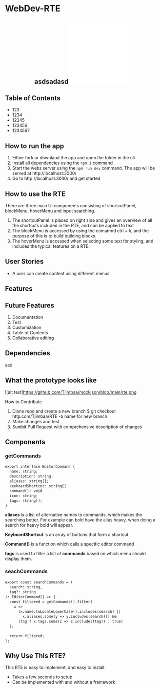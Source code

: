 # WebDev-RTE


<h2 align="center">asdsadasd<img width="200" src="https://github.com/Tjimbaa/mockjson/blob/main/umbraco_logo_white_1.png" alt="Umbraco logo">
</h2>


## Table of Contents
* 123
* 1234
* 12345
* 123456
* 1234567

## How to run the app
1. Either fork or downlaod the app and open the folder in the cli
2. Install all dependencies using the `npm i` command
3. Start the webs server using the `npm run dev` command. The app will be served at http://localhost:3000/
4. Go to http://localhost:3000/ and get started

## How to use the RTE
There are three main UI components consisting of shortcutPanel, blockMenu, hoverMenu and input searching.
1. The shortcutPanel is placed on right side and gives an overview of all the shortcuts included in the RTE, and can be applied to text
2. The blockMenu is accessed by using the comamnd ctrl + k, and the purpose of this is to build building blocks.
3. The hoverMenu is accessed when selecting some text for styling, and includes the typical features on a RTE.

## User Stories
* A user can create content using different menus

## Features

## Future Features
1. Documentation
2. Test
3. Customization
4. Table of Contents
5. Collaborative editing

## Dependencies
sad

## What the prototype looks like
![alt text]https://github.com/Tjimbaa/mockjson/blob/main/rte.png

How to Contribute
1. Clone repo and create a new branch $ git checkout http:com/Tjimbaa/RTE -b name for new branch
2. Make changes and test
3. Sumbit Pull Request with comprehensive description of changes


## Components 

### getCommands
```
export interface EditorCommand {
  name: string;
  description: string;
  aliases: string[];
  keyboardShortcut: string[]
  command(): void
  icon: string;
  tags: string[];
}
``` 

**aliases** is a list of alternative names to commands, which makes the searching better. For example can bold have the alias heavy, when doing a search for heavy bold will appear.

**KeyboardShortcut** is an array of buttons that form a shortcut

**Command()** is a function which calls a specific editor command

**tags** is used to filter a list of **commands** based on which menu should display them.

### seachCommands
```
export const searchCommands = (
  search: string,
  tag?: string
): EditorCommand[] => {
  const filtered = getCommands().filter(
    x =>
      (x.name.toLocaleLowerCase().includes(search) ||
        x.aliases.some(y => y.includes(search))) &&
      (tag ? x.tags.some(z => z.includes(tag)) : true)
  );

  return filtered;
};
```

## Why Use This RTE?
This RTE is easy to implement, and easy to install
* Takes a few seconds to setup
* Can be implemented with and without a framework
